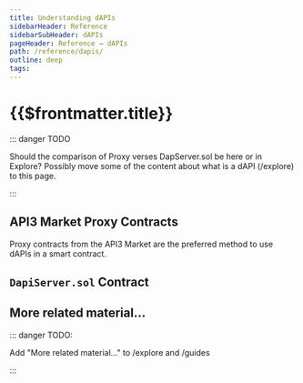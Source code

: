 ```yaml
---
title: Understanding dAPIs
sidebarHeader: Reference
sidebarSubHeader: dAPIs
pageHeader: Reference → dAPIs
path: /reference/dapis/
outline: deep
tags:
---
```


<PageHeader/>

<SearchHighlight/>

# {{$frontmatter.title}}

::: danger TODO

Should the comparison of Proxy verses DapServer.sol be here or in Explore?
Possibly move some of the content about what is a dAPI (/explore) to this page.

:::

## API3 Market Proxy Contracts

Proxy contracts from the API3 Market are the preferred method to use dAPIs in a
smart contract.

## `DapiServer.sol` Contract

## More related material...

::: danger TODO:

Add "More related material..." to /explore and /guides

:::
